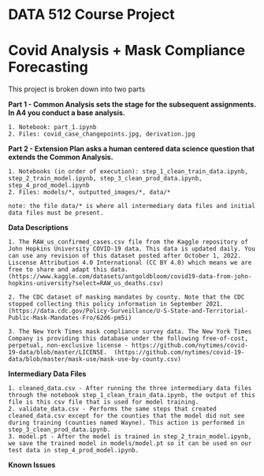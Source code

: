 # DATA 512 Course Project
# Covid Analysis + Mask Compliance Forecasting

This project is broken down into two parts

**Part 1 - Common Analysis sets the stage for the subsequent assignments. In A4 you conduct a base analysis.** 

    1. Notebook: part_1.ipynb
    2. Files: covid_case_changepoints.jpg, derivation.jpg

**Part 2 - Extension Plan asks a human centered data science question that extends the Common Analysis.** 

    1. Notebooks (in order of execution): step_1_clean_train_data.ipynb, step_2_train_model.ipynb, step_3_clean_prod_data.ipynb, step_4_prod_model.ipynb 
    2. Files: models/*, outputted_images/*, data/*
    
    note: the file data/* is where all intermediary data files and initial data files must be present.

**Data Descriptions**

    1. The RAW_us_confirmed_cases.csv file from the Kaggle repository of John Hopkins University COVID-19 data. This data is updated daily. You can use any revision of this dataset posted after October 1, 2022. Liscense Attribution 4.0 International (CC BY 4.0) which means we are free to share and adapt this data. (https://www.kaggle.com/datasets/antgoldbloom/covid19-data-from-john-hopkins-university?select=RAW_us_deaths.csv)
    
    2. The CDC dataset of masking mandates by county. Note that the CDC stopped collecting this policy information in September 2021. (https://data.cdc.gov/Policy-Surveillance/U-S-State-and-Territorial-Public-Mask-Mandates-Fro/62d6-pm5i)
    
    3. The New York Times mask compliance survey data. The New York Times Company is providing this database under the following free-of-cost, perpetual, non-exclusive license - https://github.com/nytimes/covid-19-data/blob/master/LICENSE.  (https://github.com/nytimes/covid-19-data/blob/master/mask-use/mask-use-by-county.csv)

**Intermediary Data Files**

    1. cleaned_data.csv - After running the three intermediary data files through the notebook step_1_clean_train_data.ipynb, the output of this file is this csv file that is used for model training.
    2. validate_data.csv - Performs the same steps that created cleaned_data.csv except for the counties that the model did not see during training (counties named Wayne). This action is performed in step_3_clean_prod_data.ipynb.
    3. model.pt - After the model is trained in step_2_train_model.ipynb, we save the trained model in models/model.pt so it can be used on our test data in step_4_prod_model.ipynb.

**Known Issues**


